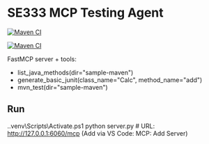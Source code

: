 ﻿# SE333 MCP Testing Agent

[![Maven CI](https://github.com/Zayedtasnim7/se333-mcp-agent/actions/workflows/maven.yml/badge.svg)](https://github.com/Zayedtasnim7/se333-mcp-agent/actions/workflows/maven.yml)

[![Maven CI](https://github.com/Zayedtasnim7/se333-mcp-agent/actions/workflows/maven.yml/badge.svg)](https://github.com/Zayedtasnim7/se333-mcp-agent/actions/workflows/maven.yml)

FastMCP server + tools:
- list_java_methods(dir="sample-maven")
- generate_basic_junit(class_name="Calc", method_name="add")
- mvn_test(dir="sample-maven")

## Run
.\.venv\Scripts\Activate.ps1
python server.py  # URL: http://127.0.0.1:6060/mcp  (Add via VS Code: MCP: Add Server)
